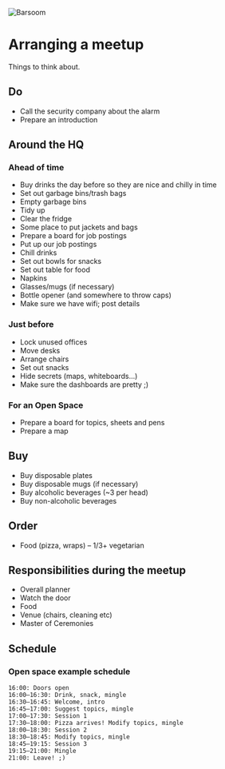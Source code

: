 ![Barsoom](http://barsoom.se/barsoom.png)

# Arranging a meetup

Things to think about.

## Do

* Call the security company about the alarm
* Prepare an introduction


## Around the HQ

### Ahead of time

* Buy drinks the day before so they are nice and chilly in time
* Set out garbage bins/trash bags
* Empty garbage bins
* Tidy up
* Clear the fridge
* Some place to put jackets and bags
* Prepare a board for job postings
* Put up our job postings
* Chill drinks
* Set out bowls for snacks
* Set out table for food
* Napkins
* Glasses/mugs (if necessary)
* Bottle opener (and somewhere to throw caps)
* Make sure we have wifi; post details

### Just before

* Lock unused offices
* Move desks
* Arrange chairs
* Set out snacks
* Hide secrets (maps, whiteboards…)
* Make sure the dashboards are pretty ;)


### For an Open Space
* Prepare a board for topics, sheets and pens
* Prepare a map


## Buy

* Buy disposable plates
* Buy disposable mugs (if necessary)
* Buy alcoholic beverages (~3 per head)
* Buy non-alcoholic beverages


## Order

* Food (pizza, wraps) – 1/3+ vegetarian


## Responsibilities during the meetup

* Overall planner
* Watch the door
* Food
* Venue (chairs, cleaning etc)
* Master of Ceremonies


## Schedule

### Open space example schedule

    16:00: Doors open
    16:00–16:30: Drink, snack, mingle
    16:30–16:45: Welcome, intro
    16:45–17:00: Suggest topics, mingle
    17:00–17:30: Session 1
    17:30–18:00: Pizza arrives! Modify topics, mingle
    18:00–18:30: Session 2
    18:30–18:45: Modify topics, mingle
    18:45–19:15: Session 3
    19:15–21:00: Mingle
    21:00: Leave! ;)
